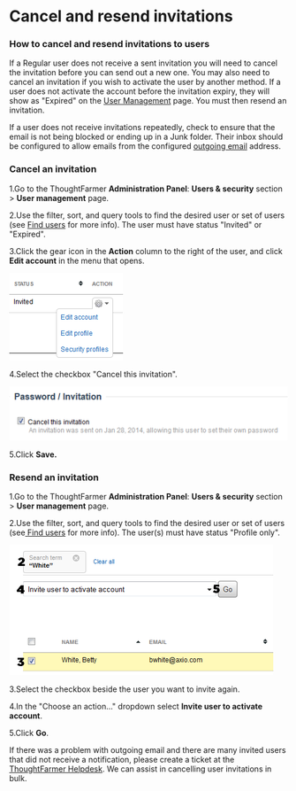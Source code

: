 # Cancel and resend invitations



### How to cancel and resend invitations to users

If a Regular user does not receive a sent invitation you will need to cancel the invitation before you can send out a new one. You may also need to cancel an invitation if you wish to activate the user by another method. If a user does not activate the account before the invitation expiry, they will show as "Expired" on the [User Management](./) page. You must then resend an invitation.

If a user does not receive invitations repeatedly, check to ensure that the email is not being blocked or ending up in a Junk folder. Their inbox should be configured to allow emails from the configured [outgoing email](../notifications-and-email/outgoing-email.md) address.

### Cancel an invitation

1.Go to the ThoughtFarmer **Administration Panel**: **Users & security** section &gt; **User management** page.

2.Use the filter, sort, and query tools to find the desired user or set of users \(see [Find users](find-users.md) for more info\). The user must have status "Invited" or "Expired".

3.Click the gear icon in the **Action** column to the right of the user, and click **Edit account** in the menu that opens.

![](../../.gitbook/assets/1%20%2811%29.png)

4.Select the checkbox "Cancel this invitation".

![](../../.gitbook/assets/2%20%2897%29.png)

5.Click **Save.**

### Resend an invitation

1.Go to the ThoughtFarmer **Administration Panel**: **Users & security** section &gt; **User management** page.

2.Use the filter, sort, and query tools to find the desired user or set of users \(see[ Find users](find-users.md) for more info\). The user\(s\) must have status "Profile only".

![](../../.gitbook/assets/3%20%2813%29.png)



3.Select the checkbox beside the user you want to invite again.

4.In the "Choose an action..." dropdown select **Invite user to activate account**.

5.Click **Go**.

If there was a problem with outgoing email and there are many invited users that did not receive a notification, please create a ticket at the [ThoughtFarmer Helpdesk](http://helpdesk.thoughtfarmer.com/). We can assist in cancelling user invitations in bulk.  


